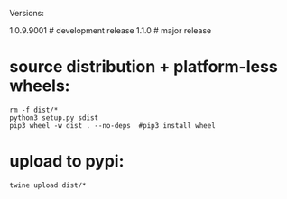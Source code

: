 Versions:

1.0.9.9001  # development release
1.1.0       # major release


# source distribution + platform-less wheels:

```
rm -f dist/*
python3 setup.py sdist
pip3 wheel -w dist . --no-deps  #pip3 install wheel
```

# upload to pypi:

```
twine upload dist/*
```
